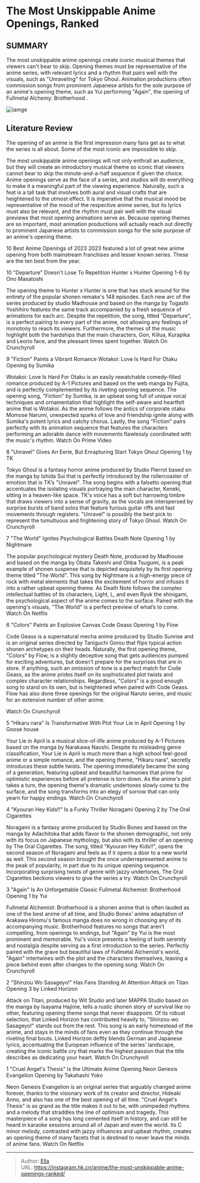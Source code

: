 # The Most Unskippable Anime Openings, Ranked


## SUMMARY 


 The most unskippable anime openings create iconic musical themes that viewers can&#39;t bear to skip. 
 Opening themes must be representative of the anime series, with relevant lyrics and a rhythm that pairs well with the visuals, such as &#34;Unraveling&#34; for Tokyo Ghoul. 
 Animation productions often commission songs from prominent Japanese artists for the sole purpose of an anime&#39;s opening theme, such as Yui performing &#34;Again&#34;, the opening of 
Fullmetal Alchemy: Brotherhood
. 

![iamge](https://static1.srcdn.com/wordpress/wp-content/uploads/2024/01/collage-style-featured-image-featuring-still-from-the-fullmetal-alchemist-brotherhood-op-code-geass-and-shinji-ikari-from-neon-genesis-evangelion.jpg)

## Literature Review

The opening of an anime is the first impression many fans get as to what the series is all about. Some of the most iconic are impossible to skip.




The most unskippable anime openings will not only enthrall an audience, but they will create an introductory musical theme so iconic that viewers cannot bear to skip the minute-and-a-half sequence if given the choice. Anime openings serve as the face of a series, and studios will do everything to make it a meaningful part of the viewing experience.
Naturally, such a feat is a tall task that involves both aural and visual crafts that are heightened to the utmost effect. It is imperative that the musical mood be representative of the mood of the respective anime series, but its lyrics must also be relevant, and the rhythm must pair well with the visual previews that most opening animations serve as.
Because opening themes are so important, most animation productions will actually reach out directly to prominent Japanese artists to commission songs for the sole purpose of an anime&#39;s opening theme.
            
 
 10 Best Anime Openings of 2023 
2023 featured a lot of great new anime opening from both mainstream franchises and lesser known series. These are the ten best from the year.












 








 10  &#34;Departure&#34; Doesn&#39;t Lose To Repetition 
Hunter x Hunter Opening 1-6 by Ono Masatoshi


The opening theme to Hunter x Hunter is one that has stuck around for the entirety of the popular shonen remake&#39;s 148 episodes. Each new arc of the series produced by studio Madhouse and based on the manga by Togashi Yoshihiro features the same track accompanied by a fresh sequence of animations for each arc.
Despite the repetition, the song, titled &#34;Departure&#34;, is a perfect pairing to every part of the anime, not allowing any feelings of monotony to reach its viewers. Furthermore, the themes of the music highlight both the hardships that the main characters, Gon, Killua, Kurapika and Leorio face, and the pleasant times spent together.
Watch On Crunchyroll





 9  &#34;Fiction&#34; Paints a Vibrant Romance 
Wotakoi: Love Is Hard For Otaku Opening by Sumika


Wotakoi: Love Is Hard For Otaku is an easily rewatchable comedy-filled romance produced by A-1 Pictures and based on the web manga by Fujita, and is perfectly complemented by its riveting opening sequence. The opening song, &#34;Fiction&#34; by Sumika, is an upbeat song full of unique vocal techniques and ornamentation that highlight the self-aware and heartfelt anime that is Wotakoi.
As the anime follows the antics of corporate otaku Momose Narumi, unexpected sparks of love and friendship ignite along with Sumika&#39;s potent lyrics and catchy chorus. Lastly, the song &#34;Fiction&#34; pairs perfectly with its animation sequence that features the characters performing an adorable dance with movements flawlessly coordinated with the music&#39;s rhythm.
Watch On Prime Video





 8  &#34;Unravel&#34; Gives An Eerie, But Enrapturing Start 
Tokyo Ghoul Opening 1 by TK


Tokyo Ghoul is a fantasy horror anime produced by Studio Pierrot based on the manga by Ishida Sui that is perfectly introduced by the rollercoaster of emotion that is TK’s &#34;Unravel&#34;. The song begins with a falsetto opening that accentuates the isolating visuals portraying the main character, Keneki, sitting in a heaven-like space.
TK&#39;s voice has a soft but harrowing timbre that draws viewers into a sense of gravity, as the vocals are interspersed by surprise bursts of band solos that feature furious guitar riffs and fast movements through registers. &#34;Unravel&#34; is possibly the best pick to represent the tumultuous and frightening story of Tokyo Ghoul.
Watch On Crunchyroll





 7  &#34;The World&#34; Ignites Psychological Battles 
Death Note Opening 1 by Nightmare


The popular psychological mystery Death Note, produced by Madhouse and based on the manga by Obata Takeshi and Ohba Tsugumi, is a peak example of shonen suspense that is depicted exquisitely by its first opening theme titled &#34;The World&#34;. This song by Nightmare is a high-energy piece of rock with metal elements that takes the excitement of horror and infuses it into a rather upbeat opening theme.
As Death Note follows the complex intellectual battles of its characters, Light, L, and even Ryuk the shinigami, the psychological aspect of the anime comes to the surface. Paired with the opening&#39;s visuals, &#34;The World&#34; is a perfect preview of what’s to come.
Watch On Netflix





 6  &#34;Colors&#34; Paints an Explosive Canvas 
Code Geass Opening 1 by Flow


Code Geass is a supernatural mecha anime produced by Studio Sunrise and is an original series directed by Taniguchi Gorou that flips typical action shonen archetypes on their heads. Naturally, the first opening theme, &#34;Colors&#34; by Flow, is a slightly deceptive song that gets audiences pumped for exciting adventures, but doesn’t prepare for the surprises that are in store.
If anything, such an omission of tone is a perfect match for Code Geass, as the anime prides itself on its sophisticated plot twists and complex character relationships. Regardless, &#34;Colors&#34; is a good enough song to stand on its own, but is heightened when paired with Code Geass.
Flow has also done three openings for the original Naruto series, and music for an extensive number of other anime.


Watch On Crunchyroll





 5  &#34;Hikaru nara&#34; Is Transformative With Plot 
Your Lie in April Opening 1 by Goose house


Your Lie in April is a musical slice-of-life anime produced by A-1 Pictures based on the manga by Narakawa Naoshi. Despite its misleading genre classification, Your Lie in April is much more than a high school feel-good anime or a simple romance, and the opening theme, &#34;Hikaru nara&#34;, secretly introduces these subtle twists.
The opening immediately became the song of a generation, featuring upbeat and beautiful harmonies that prime for optimistic experiences before all pretense is torn down. As the anime&#39;s plot takes a turn, the opening theme&#39;s dramatic undertones slowly come to the surface, and the song transforms into an elegy of sorrow that can only yearn for happy endings.
Watch On Crunchyroll





 4  &#34;Kyouran Hey Kids!!&#34; Is a Funky Thriller 
Noragami Opening 2 by The Oral Cigarettes


Noragami is a fantasy anime produced by Studio Bones and based on the manga by Adachitoka that adds flavor to the shonen demographic, not only with its focus on Japanese mythology, but also with its thriller of an opening by The Oral Cigarettes.
The song, titled &#34;Kyouran Hey Kids!!&#34;, opens the second season of Noragami and feels as if it opens a door to a new world as well. This second season brought the once underrepresented anime to the peak of popularity, in part due to its unique opening sequence. Incorporating surprising twists of genre with jazzy undertones, The Oral Cigarettes beckons viewers to give the series a try.
Watch On Crunchyroll





 3  &#34;Again&#34; Is An Unforgettable Classic 
Fullmetal Alchemist: Brotherhood Opening 1 by Yui


Fullmetal Alchemist: Brotherhood is a shonen anime that is often lauded as one of the best anime of all time, and Studio Bones&#39; anime adaptation of Arakawa Hiromu&#39;s famous manga does no wrong in choosing any of its accompanying music. Brotherhood features no songs that aren’t compelling, from openings to endings, but &#34;Again&#34; by Yui is the most prominent and memorable.
Yui&#39;s voice presents a feeling of both serenity and nostalgia despite serving as a first introduction to the series. Perfectly paired with the grave but beautiful laws of Fullmetal Alchemist&#39;s world, &#34;Again&#34; intertwines with the plot and the characters themselves, leaving a piece behind even after changes to the opening song.
Watch On Crunchyroll





 2  &#34;Shinzou Wo Sasageyo!&#34; Has Fans Standing At Attention 
Attack on Titan Opening 3 by Linked Horizon


Attack on Titan, produced by Wit Studio and later MAPPA Studio based on the manga by Isayama Hajime, tells a rustic shonen story of survival like no other, featuring opening theme songs that never disappoint. Of its robust selection, that Linked Horizon has contributed heavily to, &#34;Shinzou wo Sasageyo!&#34; stands out from the rest.
This song is an early homestead of the anime, and stays in the minds of fans even as they continue through the riveting final bouts. Linked Horizon deftly blends German and Japanese lyrics, accentuating the European influence of the series&#39; landscape, creating the iconic battle cry that marks the highest passion that the title describes as dedicating your heart.
Watch On Crunchyroll





 1  &#34;Cruel Angel&#39;s Thesis&#34; Is the Ultimate Anime Opening 
Neon Genesis Evangelion Opening by Takahashi Yoko


Neon Genesis Evangelion is an original series that arguably changed anime forever, thanks to the visionary work of its creator and director, Hideaki Anno, and also has one of the best opening of all time. &#34;Cruel Angel&#39;s Thesis&#34; is as grand as the title makes it out to be, with unimpeded rhythms and a melody that straddles the line of optimism and tragedy.
This masterpiece of a song has long cemented itself in history, and can still be heard in karaoke sessions around all of Japan and even the world. Its C minor melody, contrasted with jazzy influences and upbeat rhythm, creates an opening theme of many facets that is destined to never leave the minds of anime fans.
Watch On Netflix


---

> Author: [Ella](https://instagram.hk.cn/)  
> URL: https://instagram.hk.cn/anime/the-most-unskippable-anime-openings-ranked/  

